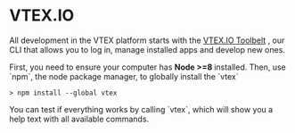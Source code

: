 # VTEX.IO


All development in the VTEX platform starts with the
[VTEX.IO Toolbelt](https://github.com/vtex/toolbelt)
, our CLI that allows you to log in, manage installed apps and develop new
ones.

<p>First, you need to ensure your computer has <b> Node >=8 </b> installed. Then, use `npm`, the node package manager, to globally install the `vtex`</p>

    > npm install --global vtex

<p>You can test if everything works by calling `vtex`, which will show you a
help text with all available commands.</p>
